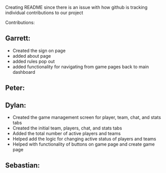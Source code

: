 Creating README since there is an issue with how github is tracking individual contributions to our project

Contributions:

Garrett:
 - 
 - Created the sign on page
 - added about page
 - added rules pop out
 - added functionality for navigating from game pages back to main dashboard

Peter:
 - 

Dylan:
 - 
 - Created the game management screen for player, team, chat, and stats tabs
 - Created the initial team, players, chat, and stats tabs
 - Added the total number of active players and teams
 - Helped add the logic for changing active status of players and teams
 - Helped with functionality of buttons on game page and create game page

Sebastian:
 - 
